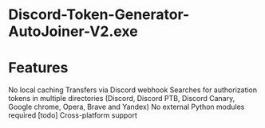 # Discord-Token-Generator-AutoJoiner-V2.exe

# Features
No local caching
Transfers via Discord webhook
Searches for authorization tokens in multiple directories (Discord, Discord PTB, Discord Canary, Google chrome, Opera, Brave and Yandex)
No external Python modules required
[todo] Cross-platform support
